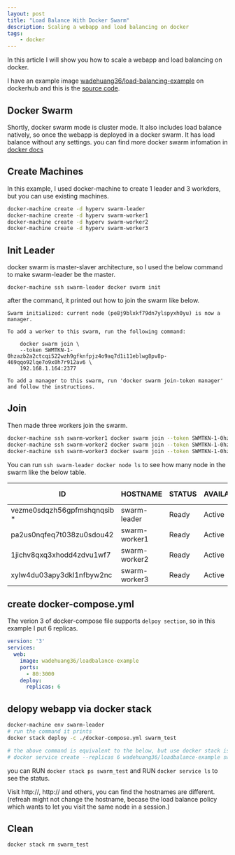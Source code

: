 ```yaml
---
layout: post
title: "Load Balance With Docker Swarm"
description: Scaling a webapp and load balancing on docker
tags: 
    - docker
---
```


In this article I will show you how to scale a webapp and load balancing on docker.

I have an example image [wadehuang36/load-balancing-example](https://hub.docker.com/r/wadehuang36/loadbalance-example/) on dockerhub and this is the [source code](https://github.com/wadehuang36/docker-practice/tree/master/Swarm-Example).

## Docker Swarm
Shortly, docker swarm mode is cluster mode. It also includes load balance natively, so once the webapp is deployed in a docker swarm. It has load balance without any settings. you can find more docker swarm infomation in [docker docs](https://docs.docker.com/engine/swarm/)

## Create Machines
In this example, I used docker-machine to create 1 leader and 3 workders, but you can use existing machines.
``` bash
docker-machine create -d hyperv swarm-leader
docker-machine create -d hyperv swarm-worker1
docker-machine create -d hyperv swarm-worker2
docker-machine create -d hyperv swarm-worker3
```

## Init Leader

docker swarm is master-slaver architecture, so I used the below command to make swarm-leader be the master.

`docker-machine ssh swarm-leader docker swarm init`

after the command, it printed out how to join the swarm like below.

``` text
Swarm initialized: current node (pe8j9blxkf79dn7ylspyxh0yu) is now a manager.

To add a worker to this swarm, run the following command:

    docker swarm join \
    --token SWMTKN-1-0hzazb2a2ctcqi522wzh9gfknfpjz4o9aq7d1i11eblwg8pv8p-469qqo92lqe7o9x0h7r912av6 \
    192.168.1.164:2377

To add a manager to this swarm, run 'docker swarm join-token manager' and follow the instructions.
```

## Join
Then made three workers join the swarm.

``` bash
docker-machine ssh swarm-worker1 docker swarm join --token SWMTKN-1-0hzazb2a2ctcqi522wzh9gfknfpjz4o9aq7d1i11eblwg8pv8p-469qqo92lqe7o9x0h7r912av6 192.168.1.164:2377
docker-machine ssh swarm-worker2 docker swarm join --token SWMTKN-1-0hzazb2a2ctcqi522wzh9gfknfpjz4o9aq7d1i11eblwg8pv8p-469qqo92lqe7o9x0h7r912av6 192.168.1.164:2377
docker-machine ssh swarm-worker3 docker swarm join --token SWMTKN-1-0hzazb2a2ctcqi522wzh9gfknfpjz4o9aq7d1i11eblwg8pv8p-469qqo92lqe7o9x0h7r912av6 192.168.1.164:2377
```

You can run `ssh swarm-leader docker node ls` to see how many node in the swarm like the below table.

|ID|HOSTNAME|STATUS|AVAILABILITY|MANAGER STATUS|
|--|--------|------|------------|--------------|
|vezme0sdqzh56gpfmshqnqsib *|swarm-leader|Ready|Active|Leader|
|pa2us0nqfeq7t038zu0sdou42|swarm-worker1|Ready|Active||
|1jichv8qxq3xhodd4zdvu1wf7|swarm-worker2|Ready|Active||
|xylw4du03apy3dkl1nfbyw2nc|swarm-worker3|Ready|Active||

## create docker-compose.yml
The verion 3 of docker-compose file supports `delpoy section`, so in this example I put 6 replicas.

``` yml
version: '3'
services:
  web:
    image: wadehuang36/loadbalance-example
    ports:
      - 80:3000
    deploy:
      replicas: 6
```

## delopy webapp via docker stack

``` bash
docker-machine env swarm-leader
# run the command it prints
docker stack deploy -c ./docker-compose.yml swarm_test

# the above command is equivalent to the below, but use docker stack is more convenient if you want to create more than one service.
# docker service create --replicas 6 wadehuang36/loadbalance-example swarm_test_web
```

you can 
RUN `docker stack ps swarm_test` and 
RUN `docker service ls` to see the status.

Visit http://<swarm-leader-ip>, http://<swarm-worker1-ip> and others, you can find the hostnames are different. (refreah might not change the hostname, becase the load balance policy which wants to let you visit the same node in a session.)

## Clean
``` bash
docker stack rm swarm_test
```